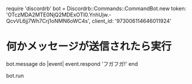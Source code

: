 require 'discordrb'
bot = Discordrb::Commands::CommandBot.new token: 'OTczMDA2MTE0NjQ2MDExOTI0.YnhUjw.-QcvVL6jj7Wh7Crj1oNMN6oWC4s',
  client_id: '973006114646011924'

# 何かメッセージが送信されたら実行
bot.message do |event|
  event.respond 'フガフガ!'
end

bot.run
